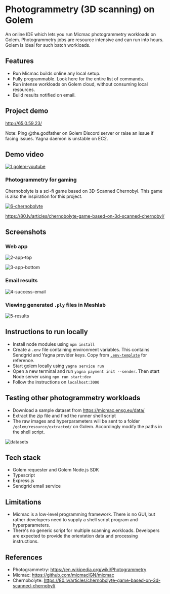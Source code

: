 # Photogrammetry (3D scanning) on Golem
An online IDE which lets you run Micmac photogrammetry workloads on Golem. Photogrammetry jobs are resource intensive and can run into hours. Golem is ideal for such batch workloads.

## Features
- Run Micmac builds online any local setup.
- Fully programmable. Look here for the entire list of commands.
- Run intense workloads on Golem cloud, without consuming local resources.
- Build results notified on email.

## Project demo
http://65.0.59.23/

Note: Ping @the.godfather on Golem Discord server or raise an issue if facing issues. Yagna daemon is unstable on EC2.

## Demo video
[![1 golem-youtube](https://user-images.githubusercontent.com/49580849/113905798-2a72a100-97f1-11eb-8365-1e080b9abbfb.png)](https://www.youtube.com/watch?v=A0-PHUgftMk)

### Photogrammetry for gaming
Chernobolyte is a sci-fi game based on 3D-Scanned Chernobyl. This game is also the inspiration for this project.

[![6-chernobolyte](https://user-images.githubusercontent.com/49580849/113909587-77587680-97f5-11eb-889d-b2048695b98c.png)](https://www.youtube.com/watch?v=vM6wGofkhxw)

https://80.lv/articles/chernobolyte-game-based-on-3d-scanned-chernobyl/

## Screenshots
### Web app
![2-app-top](https://user-images.githubusercontent.com/49580849/113908176-dfa65880-97f3-11eb-890b-f0dda6ac5988.png)

![3-app-bottom](https://user-images.githubusercontent.com/49580849/113908166-dd43fe80-97f3-11eb-983a-32ccd0febf9b.png)

### Email results
![4-success-email](https://user-images.githubusercontent.com/49580849/113908186-e1701c00-97f3-11eb-9ed4-291a15cbe4e4.png)

### Viewing generated `.ply` files in Meshlab
![5-results](https://user-images.githubusercontent.com/49580849/113908181-e03eef00-97f3-11eb-8590-6981d6f9fb30.png)

## Instructions to run locally
- Install node modules using `npm install`
- Create a `.env` file containing environment variables. This contains Sendgrid and Yagna provider keys. Copy from [`.env-template`](./.env-template) for reference.
- Start golem locally using `yagna service run`
- Open a new terminal and run `yagna payment init --sender`. Then start Node server using `npm run start:dev`
- Follow the instructions on `localhost:3000`

## Testing other photogrammetry workloads

- Download a sample dataset from https://micmac.ensg.eu/data/
- Extract the zip file and find the runner shell script
- The raw images and hyperparameters will be sent to a folder `/golem/resource/extracted/` on Golem. Accordingly modify the paths in the shell script.

![datasets](![image](https://user-images.githubusercontent.com/49580849/117320192-9c4e1100-aea9-11eb-8c49-16253bbf40e9.png)
)

## Tech stack
- Golem requester and Golem Node.js SDK
- Typescript
- Express.js
- Sendgrid email service

## Limitations
- Micmac is a low-level programming framework. There is no GUI, but rather developers need to supply a shell script program and hyperparameters.
- There's no generic script for multiple scanning workloads. Developers are expected to provide the orientation data and processing instructions.

## References
- Photogrammetry: https://en.wikipedia.org/wiki/Photogrammetry
- Micmac: https://github.com/micmacIGN/micmac
- Chernobolyte: https://80.lv/articles/chernobolyte-game-based-on-3d-scanned-chernobyl/
